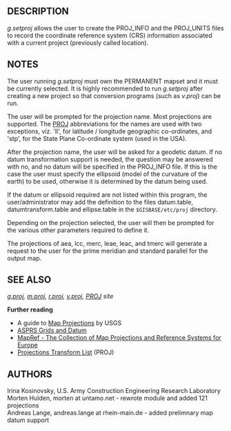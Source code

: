 ## DESCRIPTION

*g.setproj* allows the user to create the PROJ_INFO and the PROJ_UNITS
files to record the coordinate reference system (CRS) information
associated with a current project (previously called location).

## NOTES

The user running *g.setproj* must own the PERMANENT mapset and it must
be currently selected. It is highly recommended to run *g.setproj* after
creating a new project so that conversion programs (such as *v.proj*)
can be run.

The user will be prompted for the projection name. Most projections are
supported. The [PROJ](https://proj.org/) abbreviations for the names are
used with two exceptions, viz. 'll', for latitude / longitude geographic
co-ordinates, and 'stp', for the State Plane Co-ordinate system (used in
the USA).

After the projection name, the user will be asked for a geodetic datum.
If no datum transformation support is needed, the question may be
answered with no, and no datum will be specified in the PROJ_INFO file.
If this is the case the user must specify the ellipsoid (model of the
curvature of the earth) to be used, otherwise it is determined by the
datum being used.

If the datum or ellipsoid required are not listed within this program,
the user/administrator may add the definition to the files datum.table,
datumtransform.table and ellipse.table in the `$GISBASE/etc/proj`
directory.

Depending on the projection selected, the user will then be prompted for
the various other parameters required to define it.

The projections of aea, lcc, merc, leae, leac, and tmerc will generate a
request to the user for the prime meridian and standard parallel for the
output map.

## SEE ALSO

*[g.proj](g.proj.md), [m.proj](m.proj.md), [r.proj](r.proj.md),
[v.proj](v.proj.md), [PROJ](https://proj.org) site*

**Further reading**

- A guide to [Map
  Projections](https://web.archive.org/web/20080513234144/http://erg.usgs.gov/isb/pubs/MapProjections/projections.html)
  by USGS
- [ASPRS Grids and
  Datum](https://www.asprs.org/asprs-publications/grids-and-datums)
- [MapRef - The Collection of Map Projections and Reference Systems for
  Europe](https://mapref.org)
- [Projections Transform List](http://geotiff.maptools.org/proj_list/)
  (PROJ)

## AUTHORS

Irina Kosinovsky, U.S. Army Construction Engineering Research
Laboratory  
Morten Hulden, morten at untamo.net - rewrote module and added 121
projections  
Andreas Lange, andreas.lange at rhein-main.de - added prelimnary map
datum support
